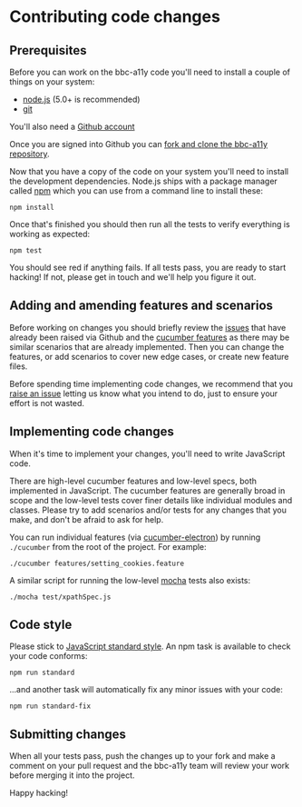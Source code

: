 # Contributing code changes

## Prerequisites

Before you can work on the bbc-a11y code you'll need to install a couple of
things on your system:

  * [node.js](https://nodejs.org/en/download/) (5.0+ is recommended)
  * [git](https://git-scm.com/downloads)

You'll also need a [Github account](https://github.com/join)

Once you are signed into Github you can [fork and clone the bbc-a11y repository](https://guides.github.com/activities/forking/).

Now that you have a copy of the code on your system you'll need to install the
development dependencies. Node.js ships with a package manager called
[npm](http://npmjs.org) which you can use from a command line to install these:

    npm install

Once that's finished you should then run all the tests to verify everything is
working as expected:

    npm test

You should see red if anything fails. If all tests pass, you are ready to start
hacking! If not, please get in touch and we'll help you figure it out.

## Adding and amending features and scenarios

Before working on changes you should briefly review the
[issues](https://github.com/bbc/bbc-a11y/issues) that have already been raised
via Github and the [cucumber features](../../features) as there may be similar
scenarios that are already implemented. Then you can change the features, or add
scenarios to cover new edge cases, or create new feature files.

Before spending time implementing code changes, we recommend that you
[raise an issue](https://github.com/bbc/bbc-a11y/issues/new) letting us know
what you intend to do, just to ensure your effort is not wasted.

## Implementing code changes

When it's time to implement your changes, you'll need to write JavaScript code.

There are high-level cucumber features and low-level specs, both implemented in
JavaScript. The cucumber features are generally broad in scope and the low-level
tests cover finer details like individual modules and classes. Please try to
add scenarios and/or tests for any changes that you make, and don't be afraid to
ask for help.

You can run individual features
(via [cucumber-electron](https://github.com/cucumber/cucumber-electron)) by
running `./cucumber` from the root of the project. For example:

    ./cucumber features/setting_cookies.feature

A similar script for running the low-level [mocha](https://mochajs.org/) tests
also exists:

    ./mocha test/xpathSpec.js

## Code style

Please stick to [JavaScript standard style](https://standardjs.com/). An npm
task is available to check your code conforms:

    npm run standard

...and another task will automatically fix any minor issues with your code:

    npm run standard-fix

## Submitting changes

When all your tests pass, push the changes up to your fork and make a comment
on your pull request and the bbc-a11y team will review your work before merging
it into the project.

Happy hacking!
